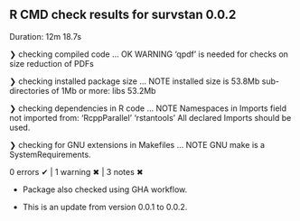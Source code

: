 ## R CMD check results for survstan 0.0.2

Duration: 12m 18.7s

❯ checking compiled code ... OK
   WARNING
  ‘qpdf’ is needed for checks on size reduction of PDFs

❯ checking installed package size ... NOTE
    installed size is 53.8Mb
    sub-directories of 1Mb or more:
      libs  53.2Mb

❯ checking dependencies in R code ... NOTE
  Namespaces in Imports field not imported from:
    ‘RcppParallel’ ‘rstantools’
    All declared Imports should be used.

❯ checking for GNU extensions in Makefiles ... NOTE
  GNU make is a SystemRequirements.

0 errors ✔ | 1 warning ✖ | 3 notes ✖

* Package also checked using GHA workflow.

* This is an update from version 0.0.1 to 0.0.2.
